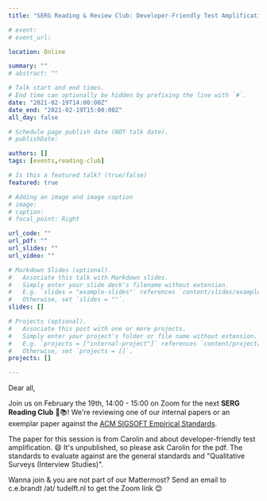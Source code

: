 ```yaml
---
title: "SERG Reading & Review Club: Developer-Friendly Test Amplification (Carolin)"

# event: 
# event_url: 

location: Online

summary: ""
# abstract: ""

# Talk start and end times.
# End time can optionally be hidden by prefixing the line with `#`.
date: "2021-02-19T14:00:00Z"
date_end: "2021-02-19T15:00:00Z"
all_day: false

# Schedule page publish date (NOT talk date).
# publishDate:

authors: []
tags: [events,reading-club]

# Is this a featured talk? (true/false)
featured: true

# Adding an image and image caption
# image:
# caption: 
# focal_point: Right

url_code: ""
url_pdf: ""
url_slides: ""
url_video: ""

# Markdown Slides (optional).
#   Associate this talk with Markdown slides.
#   Simply enter your slide deck's filename without extension.
#   E.g. `slides = "example-slides"` references `content/slides/example-slides.md`.
#   Otherwise, set `slides = ""`.
slides: []

# Projects (optional).
#   Associate this post with one or more projects.
#   Simply enter your project's folder or file name without extension.
#   E.g. `projects = ["internal-project"]` references `content/project/deep-learning/index.md`.
#   Otherwise, set `projects = []`.
projects: []

---
```



Dear all,

Join us on February the 19th, 14:00 - 15:00 on Zoom for the next **SERG Reading Club** 📖📚!
We're reviewing one of our internal papers or an exemplar paper against the [ACM SIGSOFT Empirical Standards](https://github.com/acmsigsoft/EmpiricalStandards).

The paper for this session is from Carolin and about developer-friendly test amplification. 😄
It's unpublished, so please ask Carolin for the pdf.
The standards to evaluate against are the general standards and "Qualitative Surveys (Interview Studies)".

Wanna join & you are not part of our Mattermost?
Send an email to c.e.brandt /at/ tudelft.nl to get the Zoom link 😊

